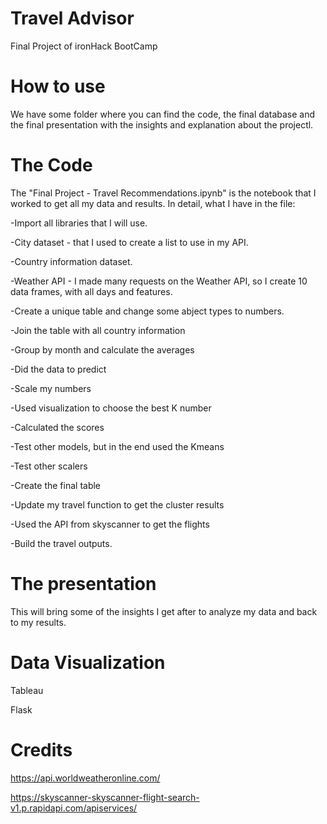 # Travel Advisor
Final Project of ironHack BootCamp

# How to use

We have some folder where you can find the code, the final database and the final presentation with the insights and explanation about the projectl.

# The Code
The "Final Project - Travel Recommendations.ipynb" is the notebook that I worked to get all my data and results. In detail, what I have in the file:

-Import all libraries that I will use.

-City dataset - that I used to create a list to use in my API.

-Country information dataset.

-Weather API - I made many requests on the Weather API, so I create 10 data frames, with all days and features.

-Create a unique table and change some abject types to numbers.

-Join the table with all country information

-Group by month and calculate the averages 

-Did the data to predict

-Scale my numbers

-Used visualization to choose the best K number

-Calculated the scores

-Test other models, but in the end used the Kmeans

-Test other scalers

-Create the final table

-Update my travel function to get the cluster results

-Used the API from skyscanner to get the flights

-Build the travel outputs.


# The presentation

This will bring some of the insights I get after to analyze my data and back to my results.

# Data Visualization

Tableau

Flask

# Credits
https://api.worldweatheronline.com/

https://skyscanner-skyscanner-flight-search-v1.p.rapidapi.com/apiservices/
